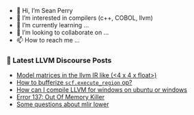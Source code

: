 - 👋 Hi, I’m Sean Perry
- 👀 I’m interested in compilers (c++, COBOL, llvm)
- 🌱 I’m currently learning ...
- 💞️ I’m looking to collaborate on ...
- 📫 How to reach me ...

<!---
s66perry/s66perry is a ✨ special ✨ repository because its `README.md` (this file) appears on your GitHub profile.
You can click the Preview link to take a look at your changes.
--->
### 📕 Latest LLVM Discourse Posts

<!-- DISCOURSE-LLVM:START -->
- [Model matrices in the llvm IR like &lpar;&lt;4 x 4 x float&gt;&rpar;](https://discourse.llvm.org/t/model-matrices-in-the-llvm-ir-like-4-x-4-x-float/68173#post_1)
- [How to bufferize `scf.execute_region` op?](https://discourse.llvm.org/t/how-to-bufferize-scf-execute-region-op/68081#post_8)
- [How can I compile LLVM for windows on ubuntu or windows](https://discourse.llvm.org/t/how-can-i-compile-llvm-for-windows-on-ubuntu-or-windows/68172#post_1)
- [Error 137: Out Of Memory Killer](https://discourse.llvm.org/t/error-137-out-of-memory-killer/68098#post_3)
- [Some questions about mlir lower](https://discourse.llvm.org/t/some-questions-about-mlir-lower/68166#post_6)
<!-- DISCOURSE-LLVM:END -->

